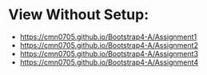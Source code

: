 # View Without Setup:
- https://cmn0705.github.io/Bootstrap4-A/Assignment1
- https://cmn0705.github.io/Bootstrap4-A/Assignment2
- https://cmn0705.github.io/Bootstrap4-A/Assignment3
- https://cmn0705.github.io/Bootstrap4-A/Assignment4